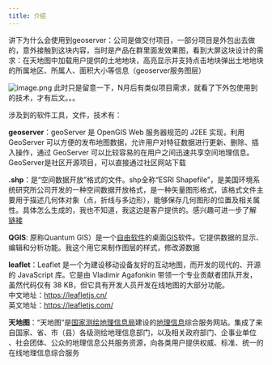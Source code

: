 ```yaml
---
title: 介绍
---
```

讲下为什么会使用到geoserver：公司是做交付项目，一部分项目是外包出去做的，意外接触到这块内容，当时是产品在群里面发效果图，看到大屏这块设计的需求：在天地图中加载用户提供的土地地块，高亮显示并支持点击地块弹出土地地块的所属地区、所属人、面积大小等信息（geoserver服务图层）

![image.png](https://p9-juejin.byteimg.com/tos-cn-i-k3u1fbpfcp/4fb9813ca772496f9273adc62e77f3d7~tplv-k3u1fbpfcp-watermark.image?)
此时只是留意一下，N月后有类似项目需求，就看了下外包使用到的技术，才有后文。。。

涉及到的软件工具，文件，技术有：

 **geoserver**：geoServer 是 OpenGIS Web 服务器规范的 J2EE 实现，利用 GeoServer 可以方便的发布地图数据，允许用户对特征数据进行更新、删除、插入操作，通过 GeoServer 可以比较容易的在用户之间迅速共享空间地理信息。GeoServer是社区开源项目，可以直接通过社区网站下载

 **.shp**：是“空间数据开放”格式的文件。shp全称“ESRI Shapefile”，是美国环境系统研究所公司开发的一种空间数据开放格式，是一种矢量图形格式，该格式文件主要用于描述几何体对象（点，折线与多边形），能够保存几何图形的位置及相关属性。具体怎么生成的，我也不知道，我这边是客户提供的。感兴趣可进一步了解 [链接](https://www.php.cn/faq/467459.html) 

**QGIS**: 原称Quantum GIS）是一个[自由软件](https://baike.baidu.com/item/%E8%87%AA%E7%94%B1%E8%BD%AF%E4%BB%B6/405190)的桌面[GIS](https://baike.baidu.com/item/GIS)软件。它提供数据的显示、编辑和分析功能。我这个用它来制作图层的样式，修改源数据

**leaflet**：Leaflet 是一个为建设移动设备友好的互动地图，而开发的现代的、开源的 JavaScript 库。它是由 Vladimir Agafonkin 带领一个专业贡献者团队开发，虽然代码仅有 38 KB，但它具有开发人员开发在线地图的大部分功能。<br/>
中文地址：https://leafletjs.cn/  <br/>
英文地址：https://leafletjs.com/

**天地图**：“天地图”是[国家测绘地理信息局](https://baike.baidu.com/item/%E5%9B%BD%E5%AE%B6%E6%B5%8B%E7%BB%98%E5%9C%B0%E7%90%86%E4%BF%A1%E6%81%AF%E5%B1%80/4522800)建设的[地理信息](https://baike.baidu.com/item/%E5%9C%B0%E7%90%86%E4%BF%A1%E6%81%AF/2576041)综合服务网站。集成了来自国家、省、市（县）各级测绘地理信息部门，以及相关政府部门、企事业单位 、社会团体、公众的地理信息公共服务资源，向各类用户提供权威、标准、统一的在线地理信息综合服务<br/>
